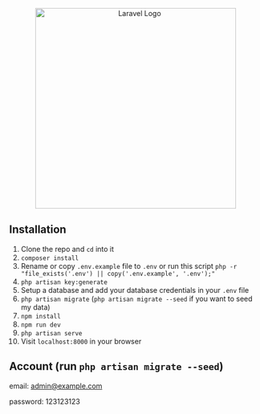 <p align="center"><a href="https://laravel.com" target="_blank"><img src="https://firebasestorage.googleapis.com/v0/b/image-storage-18130.appspot.com/o/logo-1.png?alt=media&token=9988ad3c-c0ad-4d11-9af5-c84ecbe30497" width="400" alt="Laravel Logo"></a></p>

## Installation

1. Clone the repo and `cd` into it
2. `composer install`
3. Rename or copy `.env.example` file to `.env` or run this script `php -r "file_exists('.env') || copy('.env.example', '.env');"`
4. `php artisan key:generate`
5. Setup a database and add your database credentials in your `.env` file
6. `php artisan migrate` (`php artisan migrate --seed` if you want to seed my data)
7. `npm install`
8. `npm run dev`
9. `php artisan serve`
10. Visit `localhost:8000` in your browser

## Account (run `php artisan migrate --seed`)
email: admin@example.com

password: 123123123
